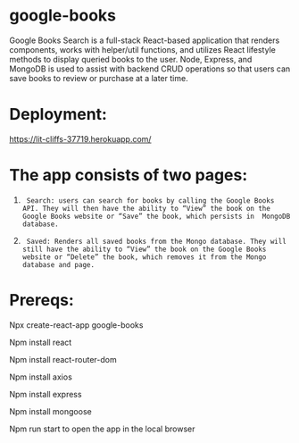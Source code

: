 # google-books

Google Books Search is a full-stack React-based application that renders components, works with helper/util functions, and utilizes React lifestyle methods to display queried books to the user. Node, Express, and MongoDB is used to assist with backend CRUD operations so that users can save books to review or purchase at a later time.

# Deployment: 

https://lit-cliffs-37719.herokuapp.com/

# The app consists of two pages:

1.      Search: users can search for books by calling the Google Books API. They will then have the ability to “View” the book on the Google Books website or “Save” the book, which persists in  MongoDB database.

2.      Saved: Renders all saved books from the Mongo database. They will still have the ability to “View” the book on the Google Books website or “Delete” the book, which removes it from the Mongo database and page.

 

# Prereqs:

Npx create-react-app google-books

Npm install react

Npm install react-router-dom

Npm install axios

Npm install express

Npm install mongoose

Npm run start to open the app in the local browser

